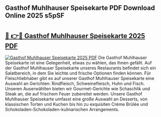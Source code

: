 ## Gasthof Muhlhauser Speisekarte PDF Download Online 2025 s5pSF

# <h2><a href="http://gcdgkmq.nevu.top/?p=Gasthof+Muhlhauser+Speisekarte">🔗 👉🔴 Gasthof Muhlhauser Speisekarte 2025 PDF</a></h2>

[![Gasthof Muhlhauser Speisekarte 2025 PDF](https://i.imgur.com/dBaPXMq.png)](http://gcdgkmq.nevu.top/?p=Gasthof+Muhlhauser+Speisekarte)
Die Gasthof Muhlhauser Speisekarte ist eine Gelegenheit, etwas zu wählen, das Ihnen gefällt. Auf der Gasthof Muhlhauser Speisekarte unseres Restaurants befindet sich ein Salatbereich, in dem Sie leichte und frische Optionen finden können. Für Fleischliebhaber gibt es auf unserer Gasthof Muhlhauser Speisekarte eine Auswahl an Gerichten: Rindfleisch, Schweinefleisch, Huhn und Fisch. Unseren Auserwählten bieten wir Gourmet-Gerichte wie Schaschlik und Steak an, die auf frischem Feuer zubereitet werden. Unsere Gasthof Muhlhauser Speisekarte umfasst eine große Auswahl an Desserts, von klassischen Torten und Kuchen bis hin zu exquisiten Crème Brûlée und Schokoladen-Schokoladen-kulinarischen Arrangements.
